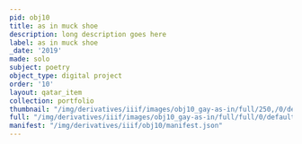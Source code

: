 ```yaml
---
pid: obj10
title: as in muck shoe
description: long description goes here
label: as in muck shoe
_date: '2019'
made: solo
subject: poetry
object_type: digital project
order: '10'
layout: qatar_item
collection: portfolio
thumbnail: "/img/derivatives/iiif/images/obj10_gay-as-in/full/250,/0/default.jpg"
full: "/img/derivatives/iiif/images/obj10_gay-as-in/full/full/0/default.jpg"
manifest: "/img/derivatives/iiif/obj10/manifest.json"
---
```

